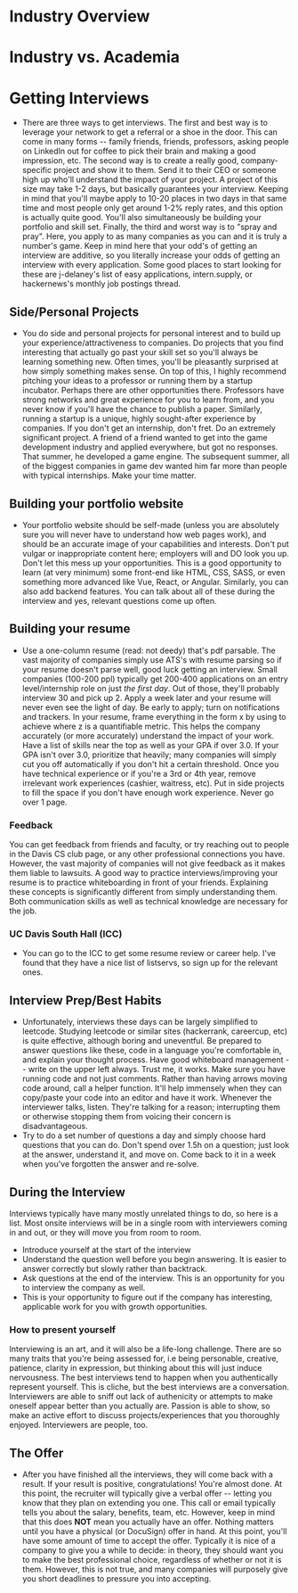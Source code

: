 # Industry Overview

# Industry vs. Academia

# Getting Interviews
* There are three ways to get interviews. The first and best way is to leverage your network to get a referral or a shoe in the door. This can come in many forms -- family friends, friends, professors, asking people on LinkedIn out for coffee to pick their brain and making a good impression, etc. 
The second way is to create a really good, company-specific project and show it to them. Send it to their CEO or someone high up who'll understand the impact of your project. A project of this size may take 1-2 days, but basically guarantees your interview. Keeping in mind that
you'll maybe apply to 10-20 places in two days in that same time and most people only get around 1-2% reply rates, and this option is actually quite good. You'll also simultaneously be building your portfolio and skill set. Finally, the third and worst way is to "spray and pray". Here, you apply
to as many companies as you can and it is truly a number's game. Keep in mind here that your odd's of getting an interview are additive, so you literally increase your odds of getting an interview with every application. Some good places to start looking for these are
j-delaney's list of easy applications, intern.supply, or hackernews's monthly job postings thread. 

## Side/Personal Projects
* You do side and personal projects for personal interest and to build up your experience/attractiveness to companies. Do projects that you find interesting that actually go past your skill set so you'll always be learning something new. Often times, you'll be pleasantly surprised at how simply
something makes sense. On top of this, I highly recommend pitching your ideas to a professor or running them by a startup incubator. Perhaps there are other opportunities there. Professors have strong networks and great experience for you to learn from, and you never know if you'll have the chance
to publish a paper. Similarly, running a startup is a unique, highly sought-after experience by companies. If you don't get an internship, don't fret. Do an extremely significant project. A friend of a friend wanted to get into the game development industry and applied everywhere, but got no responses.
That summer, he developed a game engine. The subsequent summer, all of the biggest companies in game dev wanted him far more than people with typical internships. Make your time matter. 

## Building your portfolio website
* Your portfolio website should be self-made (unless you are absolutely sure you will never have to understand how web pages work), and should be an accurate image of your capabilities and interests. Don't put vulgar or inappropriate content here; employers will and DO look you up. Don't let this mess up
your opportunities. This is a good opportunity to learn (at very minimum) some front-end like HTML, CSS, SASS, or even something more advanced like Vue, React, or Angular. Similarly, you can also add backend features. You can talk about all of these during the interview and yes, relevant questions come up often.

## Building your resume
* Use a one-column resume (read: not deedy) that's pdf parsable. The vast majority of companies simply use ATS's with resume parsing so if your resume doesn't parse well, good luck getting an interview. Small companies (100-200 ppl) typically get 200-400 applications on an entry level/internship role on just
*the first day*. Out of those, they'll probably interview 30 and pick up 2. Apply a week later and your resume will never even see the light of day. Be early to apply; turn on notifications and trackers. In your resume, frame everything in the form 
<verb> x by using <y> to achieve <z> where z is a quantifiable metric. This helps the company accurately (or more accurately) understand the impact of your work. Have a list of skills near the top as well as your GPA if over 3.0. If your GPA isn't over 3.0, prioritize that heavily; many companies will simply
cut you off automatically if you don't hit a certain threshold. Once you have technical experience or if you're a 3rd or 4th year, remove irrelevant work experiences (cashier, waitress, etc). Put in side projects to fill the space if you don't have enough work experience. Never go over 1 page.  

### Feedback
You can get feedback from friends and faculty, or try reaching out to people in the Davis CS club page, or any other professional connections you have. However, the vast majority of companies will not give feedback as it makes them liable to lawsuits. A good way to practice interviews/improving your resume is to 
practice whiteboarding in front of your friends. Explaining these concepts is significantly different from simply understanding them. Both communication skills as well as technical knowledge are necessary for the job. 

### UC Davis South Hall (ICC)
* You can go to the ICC to get some resume review or career help. I've found that they have a nice list of listservs, so sign up for the relevant ones. 


## Interview Prep/Best Habits
* Unfortunately, interviews these days can be largely simplified to leetcode. Studying leetcode or similar sites (hackerrank, careercup, etc) is quite effective, although boring and uneventful. Be prepared to answer questions like these, code in a language you're comfortable in, and explain your thought process.
Have good whiteboard management -- write on the upper left always. Trust me, it works. Make sure you have running code and not just comments. Rather than having arrows moving code around, call a helper function. It'll help immensely when they can copy/paste your code into an editor and have it work. Whenever
the interviewer talks, listen. They're talking for a reason; interrupting them or otherwise stopping them from voicing their concern is disadvantageous. 
* Try to do a set number of questions a day and simply choose hard questions that you can do. Don't spend over 1.5h on a question; just look at the answer, understand it, and move on. Come back to it in a week when you've forgotten the answer and re-solve. 

## During the Interview
Interviews typically have many mostly unrelated things to do, so here is a list. Most onsite interviews will be in a single room with interviewers coming in and out, or they will move you from room to room.
* Introduce yourself at the start of the interview
* Understand the question well before you begin answering. It is easier to answer correctly but slowly rather than backtrack.
* Ask questions at the end of the interview. This is an opportunity for you to interview the company as well.
* This is your opportunity to figure out if the company has interesting, applicable work for you with growth opportunities.

### How to present yourself
Interviewing is an art, and it will also be a life-long challenge. There are so many traits that you're being assessed for, i.e being personable, creative, patience, clarity in expression, but thinking about this will just induce nervousness. The best interviews tend to happen when you authentically represent yourself. This is cliche, but the best interviews are a conversation. Interviewers are able to sniff out lack of authenicity or attempts to make oneself appear better than you actually are. Passion is able to show, so make an active effort to discuss projects/experiences that you thoroughly enjoyed. 
Interviewers are people, too. 

## The Offer
* After you have finished all the interviews, they will come back with a result. If your result is positive, congratulations! You're almost done. At this point, the recruiter will typically give a verbal offer -- letting you know that 
they plan on extending you one. This call or email typically tells you about the salary, benefits, team, etc. However, keep in mind that this does **NOT** mean you actually have an offer. Nothing matters until you 
have a physical (or DocuSign) offer in hand. At this point, you'll have some amount of time to accept the offer. Typically it is nice of a company to give you a while to decide: in theory, they should want you to make the
best professional choice, regardless of whether or not it is them. However, this is not true, and many companies will purposely give you short deadlines to pressure you into accepting. 

